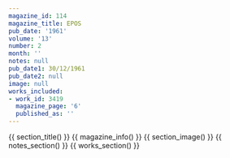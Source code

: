 ```yaml
---
magazine_id: 114
magazine_title: EPOS
pub_date: '1961'
volume: '13'
number: 2
month: ''
notes: null
pub_date1: 30/12/1961
pub_date2: null
image: null
works_included:
- work_id: 3419
  magazine_page: '6'
  published_as: ''
---
```


{{ section_title() }}
{{ magazine_info() }}
{{ section_image() }}
{{ notes_section() }}
{{ works_section() }}

